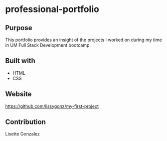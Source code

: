 # professional-portfolio

## Purpose
This portfolio provides an insight of the projects I worked on during my time in UM Full Stack Development bootcamp.

## Built with
* HTML
* CSS

## Website
https://github.com/lissygonz/my-first-project

## Contribution
Lisette Gonzalez

